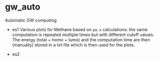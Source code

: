 # gw_auto
Automatic GW computing  

- es1
Various plots for Methane based on ``pw.x`` calculations: the same computation is repeated multiple times but with different cutoff values. The energy (total + homo + lumo) and the computation time are then (manually) stored in a txt file which is then used for the plots.

- es2
